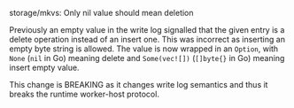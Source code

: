 storage/mkvs: Only nil value should mean deletion

Previously an empty value in the write log signalled that the given entry is a
delete operation instead of an insert one. This was incorrect as inserting an
empty byte string is allowed. The value is now wrapped in an `Option`, with
`None` (`nil` in Go) meaning delete and `Some(vec![])` (`[]byte{}` in Go)
meaning insert empty value.

This change is BREAKING as it changes write log semantics and thus it breaks
the runtime worker-host protocol.
